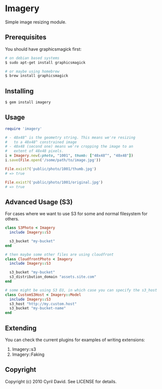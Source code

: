 Imagery
=======

Simple image resizing module.

## Prerequisites

You should have graphicsmagick first:

```bash
# on debian based systems
$ sudo apt-get install graphicsmagick

# or maybe using homebrew
$ brew install graphicsmagick
```

## Installing

```bash
$ gem install imagery
```

## Usage

```ruby
require 'imagery'

# - 48x48^ is the geometry string. This means we're resizing
#   to a 48x48^ constrained image
# - 48x48 (second one) means we're cropping the image to an
#   extent of 48x48 pixels.
i = Imagery.new(:photo, "1001", thumb: ["48x48^", "48x48"])
i.save(File.open('/some/path/to/image.jpg'))

File.exist?('public/photo/1001/thumb.jpg')
# => true

File.exist?('public/photo/1001/original.jpg')
# => true
```

## Advanced Usage (S3)

For cases where we want to use S3 for some and normal filesystem for others.

```ruby
class S3Photo < Imagery
  include Imagery::S3

  s3_bucket "my-bucket"
end

# then maybe some other files are using cloudfront
class CloudfrontPhoto < Imagery
  include Imagery::S3

  s3_bucket "my-bucket"
  s3_distribution_domain "assets.site.com"
end

# some might be using S3 EU, in which case you can specify the s3_host
class CustomS3Host < Imagery::Model
  include Imagery::S3
  s3_host "http://my.custom.host"
  s3_bucket "my-bucket-name"
end
```

## Extending

You can check the current plugins for examples of writing extensions:

1. Imagery::s3
2. Imagery::Faking

## Copyright

Copyright (c) 2010 Cyril David. See LICENSE for details.
